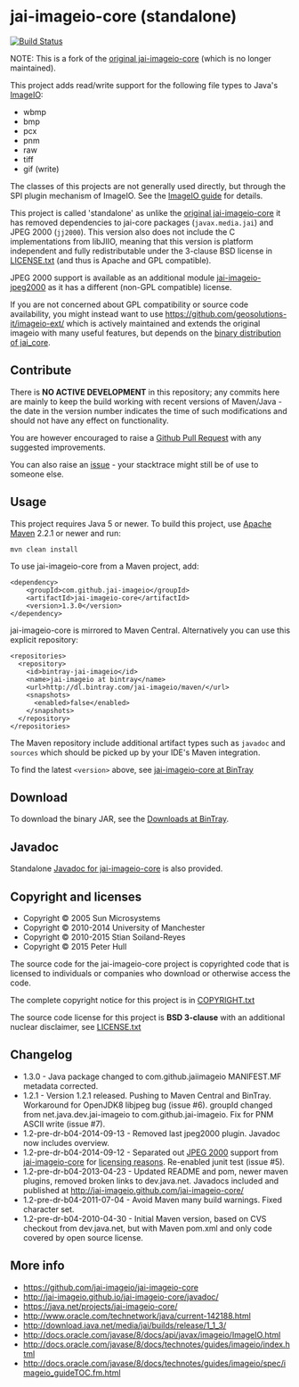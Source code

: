 jai-imageio-core (standalone)
=============================

[![Build Status](https://travis-ci.org/jai-imageio/jai-imageio-core.svg)](https://travis-ci.org/jai-imageio/jai-imageio-core)

NOTE: This is a fork of the
[original jai-imageio-core](https://java.net/projects/jai-imageio-core/)
(which is no longer maintained).


This project adds read/write support for the following file types to 
Java's [ImageIO](http://docs.oracle.com/javase/8/docs/api/javax/imageio/ImageIO.html):
 
* wbmp
* bmp
* pcx
* pnm
* raw
* tiff
* gif (write)

The classes of this projects are not generally used directly, but through
the SPI plugin mechanism of ImageIO. See the 
[ImageIO guide](http://docs.oracle.com/javase/8/docs/technotes/guides/imageio/spec/imageio_guideTOC.fm.html)
for details.

This project is called 'standalone' as unlike the [original
jai-imageio-core](https://java.net/projects/jai-imageio-core/) 
it has removed dependencies to jai-core packages (`javax.media.jai`) and JPEG
2000 (`jj2000`).  This version also does not include the C
implementations from libJIIO, meaning that this version is platform independent
and fully redistributable under the 3-clause BSD license in
[LICENSE.txt](LICENSE.txt) (and thus is Apache and GPL compatible).

JPEG 2000 support is available as an additional module 
[jai-imageio-jpeg2000](https://github.com/jai-imageio/jai-imageio-jpeg2000)
as it has a different (non-GPL compatible) license.


If you are not concerned about GPL compatibility or source code
availability, you might instead want to use
https://github.com/geosolutions-it/imageio-ext/ which is actively
maintained and extends the original imageio with many useful features,
but depends on the [binary distribution of jai\_core](
http://download.osgeo.org/webdav/geotools/javax/media/jai_core/1.1.3/).


Contribute
----------

There is **NO ACTIVE DEVELOPMENT** in this repository; any commits here are
mainly to keep the build working with recent versions of Maven/Java - the date
in the version number indicates the time of such modifications and should not
have any effect on functionality.

You are however encouraged to raise a 
[Github Pull Request](https://github.com/jai-imageio/jai-imageio-core/pulls)
with any suggested improvements.

You can also raise an
[issue](https://github.com/jai-imageio/jai-imageio-core/issues) - your stacktrace
might still be of use to someone else.


Usage
-----

This project requires Java 5 or newer.  To build this project, use [Apache
Maven](https://maven.apache.org/download.cgi) 
2.2.1 or newer and run:

    mvn clean install

To use jai-imageio-core from a Maven project, add:

    <dependency>
        <groupId>com.github.jai-imageio</groupId>
        <artifactId>jai-imageio-core</artifactId>
        <version>1.3.0</version>
    </dependency>

jai-imageio-core is mirrored to Maven Central. Alternatively you can use this
explicit repository:

    <repositories>
      <repository>
        <id>bintray-jai-imageio</id>
        <name>jai-imageio at bintray</name>
        <url>http://dl.bintray.com/jai-imageio/maven/</url>
        <snapshots>
          <enabled>false</enabled>
        </snapshots>
      </repository>
    </repositories>

The Maven repository include additional artifact types such as `javadoc` and `sources`
which should be picked up by your IDE's Maven integration.

To find the latest `<version>` above, see 
[jai-imageio-core at BinTray](https://bintray.com/jai-imageio/maven/jai-imageio-core-standalone)


Download
--------

To download the binary JAR, see the 
[Downloads at BinTray](https://bintray.com/jai-imageio/maven/jai-imageio-core-standalone/view).


Javadoc
-------

Standalone [Javadoc for jai-imageio-core](http://jai-imageio.github.io/jai-imageio-core/javadoc/) is also
provided.



Copyright and licenses
----------------------

* Copyright © 2005 Sun Microsystems
* Copyright © 2010-2014 University of Manchester
* Copyright © 2010-2015 Stian Soiland-Reyes
* Copyright © 2015 Peter Hull

The source code for the jai-imageio-core project is copyrighted code that
is licensed to individuals or companies who download or otherwise
access the code.

The complete copyright notice for this project is in
[COPYRIGHT.txt](COPYRIGHT.txt)

The source code license for this project is **BSD 3-clause** with an
additional nuclear disclaimer, see
[LICENSE.txt](LICENSE.txt)


Changelog
---------

* 1.3.0 - Java package changed to com.github.jaiimageio
    MANIFEST.MF metadata corrected.
* 1.2.1 - Version 1.2.1 released. Pushing to Maven Central and BinTray. 
      Workaround for OpenJDK8 libjpeg bug (issue #6).
      groupId changed from net.java.dev.jai-imageio to com.github.jai-imageio.
      Fix for PNM ASCII write (issue #7).
* 1.2-pre-dr-b04-2014-09-13 - Removed last jpeg2000 plugin. Javadoc now includes overview.      
* 1.2-pre-dr-b04-2014-09-12 - Separated out [JPEG 2000](https://github.com/jai-imageio/jai-imageio-core/issues/4)
      support from [jai-imageio-core](http://github.com/jai-imageio/jai-imageio-core)
      for [licensing reasons](https://github.com/jai-imageio/jai-imageio-core/issues/4).
      Re-enabled junit test (issue #5).
* 1.2-pre-dr-b04-2013-04-23 - Updated README and pom, newer maven plugins, removed
  broken links to dev.java.net. Javadocs included and published at
  http://jai-imageio.github.com/jai-imageio-core/
* 1.2-pre-dr-b04-2011-07-04 - Avoid Maven many build warnings. Fixed character set.
* 1.2-pre-dr-b04-2010-04-30 - Initial Maven version, based on CVS checkout from
  dev.java.net, but with Maven pom.xml and only code covered
  by open source license.



More info
---------

* https://github.com/jai-imageio/jai-imageio-core
* http://jai-imageio.github.io/jai-imageio-core/javadoc/
* https://java.net/projects/jai-imageio-core/
* http://www.oracle.com/technetwork/java/current-142188.html
* http://download.java.net/media/jai/builds/release/1_1_3/
* http://docs.oracle.com/javase/8/docs/api/javax/imageio/ImageIO.html
* http://docs.oracle.com/javase/8/docs/technotes/guides/imageio/index.html 
* http://docs.oracle.com/javase/8/docs/technotes/guides/imageio/spec/imageio_guideTOC.fm.html
